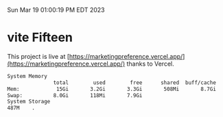 Sun Mar 19 01:00:19 PM EDT 2023

# vite Fifteen


This project is live at [https://marketingpreference.vercel.app/](https://marketingpreference.vercel.app/) thanks to Vercel.

```bash
System Memory
               total        used        free      shared  buff/cache   available
Mem:            15Gi       3.2Gi       3.3Gi       508Mi       8.7Gi        11Gi
Swap:          8.0Gi       118Mi       7.9Gi
System Storage
487M	.
```
```bash
